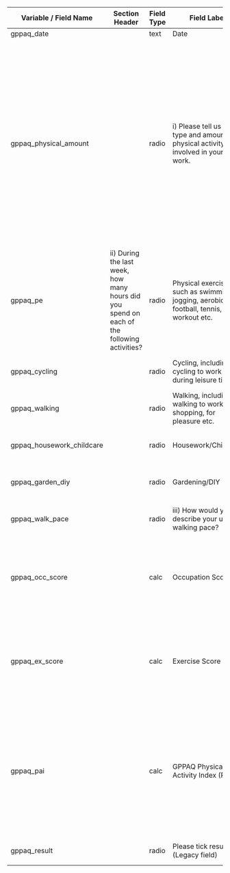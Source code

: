 | Variable / Field Name       | Section Header                                                                              | Field Type | Field Label                                                                               | Choices or Calculations                                                                                                                                                                                                                                                                                                                                                                                                                                                                                                                                                                                                                                                                                                                        |
| --------------------------- | ------------------------------------------------------------------------------------------- | ---------- | ----------------------------------------------------------------------------------------- | ---------------------------------------------------------------------------------------------------------------------------------------------------------------------------------------------------------------------------------------------------------------------------------------------------------------------------------------------------------------------------------------------------------------------------------------------------------------------------------------------------------------------------------------------------------------------------------------------------------------------------------------------------------------------------------------------------------------------------------------------- |
| gppaq\_date                 |                                                                                             | text       | Date                                                                                      |                                                                                                                                                                                                                                                                                                                                                                                                                                                                                                                                                                                                                                                                                                                                                |
| gppaq\_physical\_amount     |                                                                                             | radio      | i) Please tell us the type and amount of physical activity involved in your work.         | 1, I am not in employment (e.g. retired, retired for health reasons, unemployed, full-time carer etc.) ; 2, I spend most of my time at work sitting (such as in an office) ; 3, I spend most of my time at work standing or walking. However, my work does not require much intense physical effort (e.g. shop assistant, hairdresser, security guard, childminder, etc.) ; 4, My work involves definite physical effort including handling of heavy objects and use of tools (e.g. plumber, electrician, carpenter, cleaner, hospital nurse, gardener, postal delivery workers etc.) ; 5, My work involves vigorous physical activity including handling of very heavy objects (e.g. scaffolder, construction worker, refuse collector, etc.) |
| gppaq\_pe                   | ii) During the last week, how many hours did you spend on each of the following activities? | radio      | Physical exercise such as swimming, jogging, aerobics, football, tennis, gym workout etc. | 0, None ; 1, Some but less than one hour ; 2, 1 hour but less than 3 hours ; 3, 3 hours or more                                                                                                                                                                                                                                                                                                                                                                                                                                                                                                                                                                                                                                                |
| gppaq\_cycling              |                                                                                             | radio      | Cycling, including cycling to work and during leisure time                                | 0, None ; 1, Some but less than one hour ; 2, 1 hour but less than 3 hours ; 3, 3 hours or more                                                                                                                                                                                                                                                                                                                                                                                                                                                                                                                                                                                                                                                |
| gppaq\_walking              |                                                                                             | radio      | Walking, including walking to work, shopping, for pleasure etc.                           | 0, None ; 1, Some but less than one hour ; 2, 1 hour but less than 3 hours ; 3, 3 hours or more                                                                                                                                                                                                                                                                                                                                                                                                                                                                                                                                                                                                                                                |
| gppaq\_housework\_childcare |                                                                                             | radio      | Housework/Childcare                                                                       | 0, None ; 1, Some but less than one hour ; 2, 1 hour but less than 3 hours ; 3, 3 hours or more                                                                                                                                                                                                                                                                                                                                                                                                                                                                                                                                                                                                                                                |
| gppaq\_garden\_diy          |                                                                                             | radio      | Gardening/DIY                                                                             | 0, None ; 1, Some but less than one hour ; 2, 1 hour but less than 3 hours ; 3, 3 hours or more                                                                                                                                                                                                                                                                                                                                                                                                                                                                                                                                                                                                                                                |
| gppaq\_walk\_pace           |                                                                                             | radio      | iii) How would you describe your usual walking pace?                                      | 1, Slow pace (i.e. less than 3 mph) ; 2, Steady average pace ; 3, Brisk pace ; 4, Fast pace (i.e. over 4 mph)                                                                                                                                                                                                                                                                                                                                                                                                                                                                                                                                                                                                                                  |
| gppaq\_occ\_score           |                                                                                             | calc       | Occupation Score                                                                          | if(\[gppaq\_physical\_amount\]="", "", (if(\[gppaq\_physical\_amount\]=1 or \[gppaq\_physical\_amount\]=2, 1,  (if(\[gppaq\_physical\_amount\]=3, 2, (if(\[gppaq\_physical\_amount\]=4, 3, 4)))))))                                                                                                                                                                                                                                                                                                                                                                                                                                                                                                                                            |
| gppaq\_ex\_score            |                                                                                             | calc       | Exercise Score                                                                            | if(\[gppaq\_pe\]="" and \[gppaq\_cycling\]="", "", (if(sum(\[gppaq\_pe\], \[gppaq\_cycling\]) = 0, 0, (if(sum(\[gppaq\_pe\], \[gppaq\_cycling\]) = 1, 1, (if(\[gppaq\_pe\]=3 or \[gppaq\_cycling\]=3 or (\[gppaq\_pe\]=2 and \[gppaq\_cycling\]=2), 3, 2)))))))                                                                                                                                                                                                                                                                                                                                                                                                                                                                                |
| gppaq\_pai                  |                                                                                             | calc       | GPPAQ Physical Activity Index (PAI)                                                       | if(\[gppaq\_occ\_score\]="" or \[gppaq\_ex\_score\]="", "", (if(\[gppaq\_occ\_score\] = 1 and \[gppaq\_ex\_score\] = 0, 1, (if((\[gppaq\_occ\_score\]=1 and \[gppaq\_ex\_score\]=1) or (\[gppaq\_occ\_score\]=2 and \[gppaq\_ex\_score\]=0), 2, (if((\[gppaq\_occ\_score\]=1 and \[gppaq\_ex\_score\]=2) or (\[gppaq\_occ\_score\]=2 and \[gppaq\_ex\_score\]=1) or (\[gppaq\_occ\_score\]=3 and \[gppaq\_ex\_score\]=0), 3, 4)))))))                                                                                                                                                                                                                                                                                                          |
| gppaq\_result               |                                                                                             | radio      | Please tick result: (Legacy field)                                                        | 4, Active ; 3, Moderately active ; 2, Moderately inactive ; 1, Inactive                                                                                                                                                                                                                                                                                                                                                                                                                                                                                                                                                                                                                                                                        |